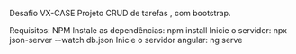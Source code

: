 Desafio VX-CASE 
Projeto CRUD de tarefas , com bootstrap.

Requisitos: NPM
Instale as dependências: npm install
Inicie o servidor: npx json-server --watch db.json
Inicie o servidor angular: ng serve
